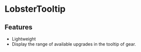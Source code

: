 # LobsterTooltip

## Features

* Lightweight
* Display the range of available upgrades in the tooltip of gear.
